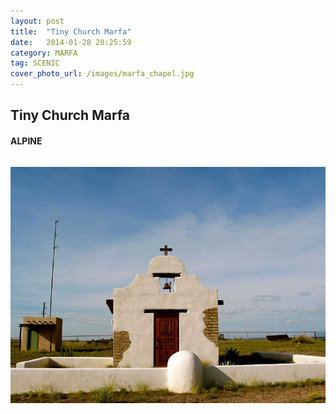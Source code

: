 ```yaml
---
layout: post
title:  "Tiny Church Marfa"
date:   2014-01-28 20:25:59
category: MARFA
tag: SCENIC
cover_photo_url: /images/marfa_chapel.jpg
---
```


<div class="section-title">
  <h2>Tiny Church Marfa</h2>
    <h4>ALPINE</h4>
    <div class="divider-border"></div>
</div> 
<div class="column small-6">
  <p>
  </p>
<div class="column small-6">
    <img src="/images/marfa_chapel.jpg">
</div>
